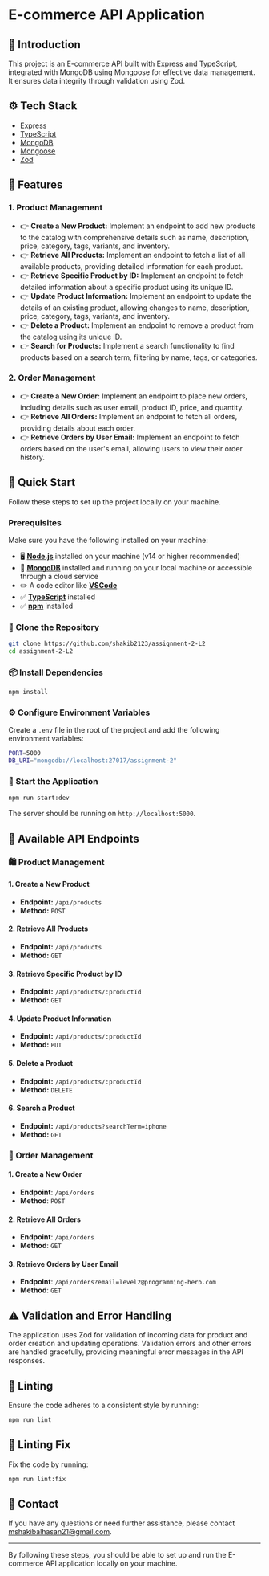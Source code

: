 # E-commerce API Application

## 🤖 Introduction

This project is an E-commerce API built with Express and TypeScript, integrated with MongoDB using Mongoose for effective data management. It ensures data integrity through validation using Zod.

## ⚙️ Tech Stack

- [Express](https://expressjs.com/)
- [TypeScript](https://www.typescriptlang.org/)
- [MongoDB](https://www.mongodb.com/)
- [Mongoose](https://mongoosejs.com/)
- [Zod](https://zod.dev/)

## 🔋 Features

### 1. Product Management

- 👉 **Create a New Product:** Implement an endpoint to add new products to the catalog with comprehensive details such as name, description, price, category, tags, variants, and inventory.
- 👉 **Retrieve All Products:** Implement an endpoint to fetch a list of all available products, providing detailed information for each product.
- 👉 **Retrieve Specific Product by ID:** Implement an endpoint to fetch detailed information about a specific product using its unique ID.
- 👉 **Update Product Information:** Implement an endpoint to update the details of an existing product, allowing changes to name, description, price, category, tags, variants, and inventory.
- 👉 **Delete a Product:** Implement an endpoint to remove a product from the catalog using its unique ID.
- 👉 **Search for Products:** Implement a search functionality to find products based on a search term, filtering by name, tags, or categories.

### 2. Order Management

- 👉 **Create a New Order:** Implement an endpoint to place new orders, including details such as user email, product ID, price, and quantity.
- 👉 **Retrieve All Orders:** Implement an endpoint to fetch all orders, providing details about each order.
- 👉 **Retrieve Orders by User Email:** Implement an endpoint to fetch orders based on the user's email, allowing users to view their order history.

## 🤸 Quick Start

Follow these steps to set up the project locally on your machine.

### Prerequisites

Make sure you have the following installed on your machine:

- 🖥️ [**Node.js**](https://nodejs.org/en) installed on your machine (v14 or higher recommended)
- 🍃 [**MongoDB**](https://www.mongodb.com/) installed and running on your local machine or accessible through a cloud service
- ✏️ A code editor like [**VSCode**](https://code.visualstudio.com/)
- ✅ [**TypeScript**](https://www.typescriptlang.org/) installed
- ✅ [**npm**](https://www.npmjs.com/) installed

### 📂 Clone the Repository

```bash
git clone https://github.com/shakib2123/assignment-2-L2
cd assignment-2-L2
```

### 📦 Install Dependencies

```bash
npm install
```

### ⚙️ Configure Environment Variables

Create a `.env` file in the root of the project and add the following environment variables:

```bash
PORT=5000
DB_URI="mongodb://localhost:27017/assignment-2"
```


### 🚀 Start the Application

```bash
npm run start:dev
```

The server should be running on `http://localhost:5000`.

## 📌 Available API Endpoints

### 🛍️ Product Management

#### 1. Create a New Product

- **Endpoint:** `/api/products`
- **Method:** `POST`

#### 2. Retrieve All Products

- **Endpoint:** `/api/products`
- **Method:** `GET`

#### 3. Retrieve Specific Product by ID

- **Endpoint:** `/api/products/:productId`
- **Method:** `GET`

#### 4. Update Product Information

- **Endpoint:** `/api/products/:productId`
- **Method:** `PUT`

#### 5. Delete a Product

- **Endpoint:** `/api/products/:productId`
- **Method:** `DELETE`

#### 6. Search a Product

- **Endpoint:** `/api/products?searchTerm=iphone`
- **Method:** `GET`

### 🛒 Order Management

#### 1. Create a New Order

- **Endpoint**: `/api/orders`
- **Method**: `POST`

#### 2. Retrieve All Orders

- **Endpoint**: `/api/orders`
- **Method**: `GET`

#### 3. Retrieve Orders by User Email

- **Endpoint**: `/api/orders?email=level2@programming-hero.com`
- **Method**: `GET`

## ⚠️ Validation and Error Handling

The application uses Zod for validation of incoming data for product and order creation and updating operations. Validation errors and other errors are handled gracefully, providing meaningful error messages in the API responses.

## 🧹 Linting

Ensure the code adheres to a consistent style by running:

```bash
npm run lint
```

## 🧹 Linting Fix

Fix the code by running:

```bash
npm run lint:fix
```



## 📧 Contact

If you have any questions or need further assistance, please contact mshakibalhasan21@gmail.com.

---

By following these steps, you should be able to set up and run the E-commerce API application locally on your machine.
